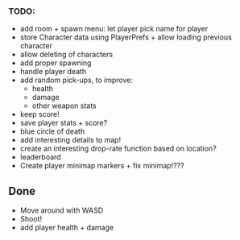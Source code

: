 ### TODO:
* add room + spawn menu: let player pick name for player
* store Character data using PlayerPrefs + allow loading previous character
* allow deleting of characters
* add proper spawning
* handle player death
* add random pick-ups, to improve:
  * health
  * damage
  * other weapon stats
* keep score!
* save player stats + score?
* blue circle of death
* add interesting details to map!
* create an interesting drop-rate function based on location?
* leaderboard
* Create player minimap markers + fix minimap!???


## Done
* Move around with WASD
* Shoot!
* add player health + damage
